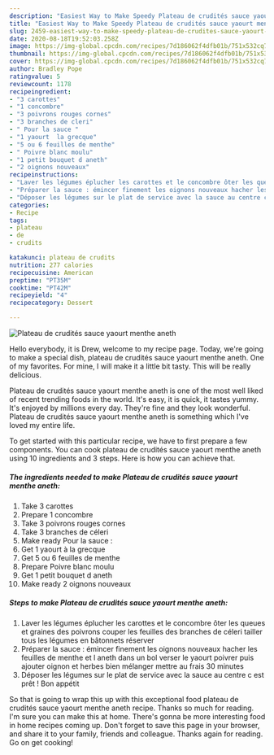```yaml
---
description: "Easiest Way to Make Speedy Plateau de crudités sauce yaourt menthe aneth"
title: "Easiest Way to Make Speedy Plateau de crudités sauce yaourt menthe aneth"
slug: 2459-easiest-way-to-make-speedy-plateau-de-crudites-sauce-yaourt-menthe-aneth
date: 2020-08-18T19:52:03.258Z
image: https://img-global.cpcdn.com/recipes/7d186062f4dfb01b/751x532cq70/plateau-de-crudites-sauce-yaourt-menthe-aneth-photo-principale-de-la-recette.jpg
thumbnail: https://img-global.cpcdn.com/recipes/7d186062f4dfb01b/751x532cq70/plateau-de-crudites-sauce-yaourt-menthe-aneth-photo-principale-de-la-recette.jpg
cover: https://img-global.cpcdn.com/recipes/7d186062f4dfb01b/751x532cq70/plateau-de-crudites-sauce-yaourt-menthe-aneth-photo-principale-de-la-recette.jpg
author: Bradley Pope
ratingvalue: 5
reviewcount: 1178
recipeingredient:
- "3 carottes"
- "1 concombre"
- "3 poivrons rouges cornes"
- "3 branches de cleri"
- " Pour la sauce "
- "1 yaourt  la grecque"
- "5 ou 6 feuilles de menthe"
- " Poivre blanc moulu"
- "1 petit bouquet d aneth"
- "2 oignons nouveaux"
recipeinstructions:
- "Laver les légumes éplucher les carottes et le concombre ôter les queues et graines des poivrons couper les feuilles des branches de céleri tailler tous les légumes en bâtonnets réserver"
- "Préparer la sauce : émincer finement les oignons nouveaux hacher les feuilles de menthe et l aneth dans un bol verser le yaourt poivrer puis ajouter oignon et herbes bien mélanger mettre au frais 30 minutes"
- "Déposer les légumes sur le plat de service avec la sauce au centre c est prêt ! Bon appétit"
categories:
- Recipe
tags:
- plateau
- de
- crudits

katakunci: plateau de crudits 
nutrition: 277 calories
recipecuisine: American
preptime: "PT35M"
cooktime: "PT42M"
recipeyield: "4"
recipecategory: Dessert

---
```



![Plateau de crudités sauce yaourt menthe aneth](https://img-global.cpcdn.com/recipes/7d186062f4dfb01b/751x532cq70/plateau-de-crudites-sauce-yaourt-menthe-aneth-photo-principale-de-la-recette.jpg)

Hello everybody, it is Drew, welcome to my recipe page. Today, we're going to make a special dish, plateau de crudités sauce yaourt menthe aneth. One of my favorites. For mine, I will make it a little bit tasty. This will be really delicious.



Plateau de crudités sauce yaourt menthe aneth is one of the most well liked of recent trending foods in the world. It's easy, it is quick, it tastes yummy. It's enjoyed by millions every day. They're fine and they look wonderful. Plateau de crudités sauce yaourt menthe aneth is something which I've loved my entire life.


To get started with this particular recipe, we have to first prepare a few components. You can cook plateau de crudités sauce yaourt menthe aneth using 10 ingredients and 3 steps. Here is how you can achieve that.

<!--inarticleads1-->

##### The ingredients needed to make Plateau de crudités sauce yaourt menthe aneth:

1. Take 3 carottes
1. Prepare 1 concombre
1. Take 3 poivrons rouges cornes
1. Take 3 branches de céleri
1. Make ready  Pour la sauce :
1. Get 1 yaourt à la grecque
1. Get 5 ou 6 feuilles de menthe
1. Prepare  Poivre blanc moulu
1. Get 1 petit bouquet d aneth
1. Make ready 2 oignons nouveaux




<!--inarticleads2-->

##### Steps to make Plateau de crudités sauce yaourt menthe aneth:

1. Laver les légumes éplucher les carottes et le concombre ôter les queues et graines des poivrons couper les feuilles des branches de céleri tailler tous les légumes en bâtonnets réserver
1. Préparer la sauce : émincer finement les oignons nouveaux hacher les feuilles de menthe et l aneth dans un bol verser le yaourt poivrer puis ajouter oignon et herbes bien mélanger mettre au frais 30 minutes
1. Déposer les légumes sur le plat de service avec la sauce au centre c est prêt ! Bon appétit




So that is going to wrap this up with this exceptional food plateau de crudités sauce yaourt menthe aneth recipe. Thanks so much for reading. I'm sure you can make this at home. There's gonna be more interesting food in home recipes coming up. Don't forget to save this page in your browser, and share it to your family, friends and colleague. Thanks again for reading. Go on get cooking!
